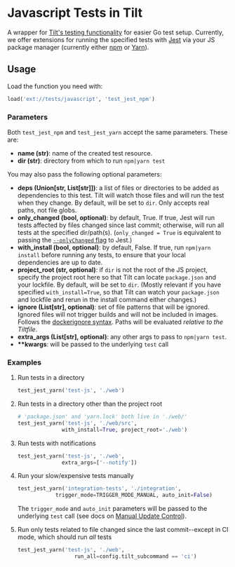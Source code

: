 # Javascript Tests in Tilt

A wrapper for [Tilt's testing functionality](https://docs.tilt.dev/tests_in_tilt.html) for easier Go test setup. Currently, we offer extensions for running the specified tests with [Jest](https://jestjs.io/) via your JS package manager (currently either [npm](https://www.npmjs.com/) or [Yarn](https://yarnpkg.com/)).

## Usage
Load the function you need with:
```python
load('ext://tests/javascript', 'test_jest_npm')
```

### Parameters
Both `test_jest_npm` and `test_jest_yarn` accept the same parameters. These are:
* **name (str)**: name of the created test resource.
* **dir (str)**: directory from which to run `npm|yarn test`

You may also pass the following optional parameters:
* **deps (Union[str, List[str]])**: a list of files or directories to be added as dependencies to this test. Tilt will watch those files and will run the test when they change. By default, will be set to `dir`. Only accepts real paths, not file globs.
* **only_changed (bool, optional)**: by default, True. If true, Jest will run tests affected by files changed since last commit; otherwise, will run all tests at the specified dir/path(s). (`only_changed = True` is equivalent to passing the [`--onlyChanged` flag](https://jestjs.io/docs/cli#--onlychanged) to Jest.)
* **with_install (bool, optional)**: by default, False. If true, run `npm|yarn install` before running any tests, to ensure that your local dependencies are up to date.
* **project_root (str, optional)**: if `dir` is not the root of the JS project, specify the project root here so that Tilt can locate `package.json` and your lockfile. By default, will be set to `dir`. (Mostly relevant if you have specified `with_install=True`, so that Tilt can watch your `package.json` and lockfile and rerun in the install command either changes.)
* **ignore (List[str], optional)**: set of file patterns that will be ignored. Ignored files will not trigger builds and will not be included in images. Follows the [dockerignore syntax](https://docs.docker.com/engine/reference/builder/#dockerignore-file). Paths will be evaluated _relative to the Tiltfile_.
* **extra_args (List[str], optional)**: any other args to pass to `npm|yarn test`.
* **\*\*kwargs**: will be passed to the underlying `test` call

### Examples
1. Run tests in a directory
    ```python
   test_jest_yarn('test-js', './web')
    ```

2. Run tests in a directory other than the project root
    ```python
   # 'package.json' and 'yarn.lock' both live in './web/'
   test_jest_yarn('test-js', './web/src',
                  with_install=True, project_root='./web')
    ```

3. Run tests with notifications
    ```python
   test_jest_yarn('test-js', './web',
                  extra_args=['--notify'])
    ```

4. Run your slow/expensive tests manually
    ```python
    test_jest_yarn('integration-tests', './integration',
                trigger_mode=TRIGGER_MODE_MANUAL, auto_init=False)
    ```
   The `trigger_mode` and `auto_init` parameters will be passed to the underlying `test` call (see docs on [Manual Update Control](https://docs.tilt.dev/manual_update_control.html)).

4. Run only tests related to file changed since the last commit--except in CI mode, which should run _all_ tests
    ```python
    test_jest_yarn('test-js', './web',
                      run_all=config.tilt_subcommand == 'ci')
    ```
